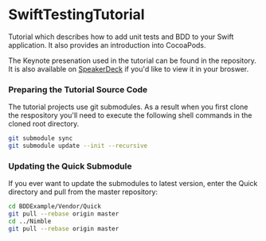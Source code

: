 SwiftTestingTutorial
====================

Tutorial which describes how to add unit tests and BDD to your Swift application. It also provides an introduction into CocoaPods.

The Keynote presenation used in the tutorial can be found in the repository. It is also available on [SpeakerDeck](https://speakerdeck.com/sconaty/swift-testing) if you'd like to view it in your broswer.

### Preparing the Tutorial Source Code
The tutorial projects use git submodules. As a result when you first clone the respository you'll need to execute the following shell commands in the cloned root directory.

```sh
git submodule sync
git submodule update --init --recursive
```

### Updating the Quick Submodule

If you ever want to update the submodules to latest version, enter the Quick directory and pull from the master repository:

```sh
cd BDDExample/Vendor/Quick
git pull --rebase origin master
cd ../Nimble
git pull --rebase origin master
```